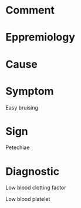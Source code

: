 # Comment

# Eppremiology

# Cause

# Symptom

Easy bruising

# Sign

Petechiae

# Diagnostic

Low blood clotting factor

Low blood platelet
